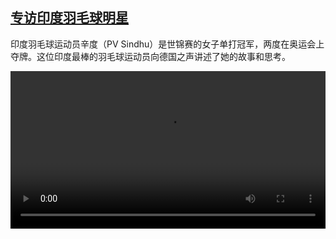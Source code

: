 <!--1632651424000-->
[专访印度羽毛球明星](https://www.dw.com/zh/%E4%B8%93%E8%AE%BF%E5%8D%B0%E5%BA%A6%E7%BE%BD%E6%AF%9B%E7%90%83%E6%98%8E%E6%98%9F/a-59285287)
------

<p>印度羽毛球运动员辛度（PV Sindhu）是世锦赛的女子单打冠军，两度在奥运会上夺牌。这位印度最棒的羽毛球运动员向德国之声讲述了她的故事和思考。</small></p><video src="https://tvdownloaddw-a.akamaihd.net/dwtv_video/flv/vdt_zh/2021/bchi210923_001_6ebb4pvsindhu_sd_sor.mp4" controls style="width:100%"></video>
